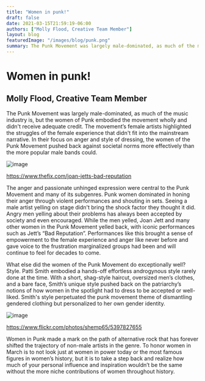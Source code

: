 ```yaml
---
title: "Women in punk!"
draft: false
date: 2021-03-15T21:59:19-06:00
authors: ["Molly Flood, Creative Team Member"]
layout: blog
featuredImage: "/images/blog/punk.png"
summary: The Punk Movement was largely male-dominated, as much of the music industry is, but the women of Punk embodied the movement wholly and didn't receive adequate credit. The movement’s female artists highlighted the struggles of the female experience that didn't fit into the mainstream narrative. In their focus on anger and style of dressing, the women of the Punk Movement pushed back against societal norms more effectively than the more popular male bands could. 
---
```


# Women in punk!
## Molly Flood, Creative Team Member

The Punk Movement was largely male-dominated, as much of the music industry is, but the women of Punk embodied the movement wholly and didn't receive adequate credit. The movement’s female artists highlighted the struggles of the female experience that didn't fit into the mainstream narrative. In their focus on anger and style of dressing, the women of the Punk Movement pushed back against societal norms more effectively than the more popular male bands could. 

![image](/images/blog/post/punk1.jpg#blog)

https://www.thefix.com/joan-jetts-bad-reputation

The anger and passionate unhinged expression were central to the Punk Movement and many of its subgenres. Punk women dominated in honing their anger through violent performances and shouting in sets. Seeing a male artist yelling on stage didn't bring the shock factor they thought it did. Angry men yelling about their problems has always been accepted by society and even encouraged. While the men yelled, Joan Jett and many other women in the Punk Movement yelled back, with iconic performances such as Jett’s “Bad Reputation”.  Performances like this brought a sense of empowerment to the female experience and anger like never before and gave voice to the frustration marginalized groups had been and will continue to feel for decades to come. 

What else did the women of the Punk Movement do exceptionally well? Style. Patti Smith embodied a hands-off effortless androgynous style rarely done at the time. With a short, shag-style haircut, oversized men’s clothes, and a bare face, Smith’s unique style pushed back on the patriarchy’s notions of how women in the spotlight had to dress to be accepted or well-liked. Smith's style perpetuated the punk movement theme of dismantling gendered clothing but personalized to her own gender identity.  

![image](/images/blog/post/punk2.jpg#blog)

https://www.flickr.com/photos/shemp65/5397827655

Women in Punk made a mark on the path of alternative rock that has forever shifted the trajectory of non-male artists in the genre. To honor women in March is to not look just at women in power today or the most famous figures in women’s history, but it is to take a step back and realize how much of your personal influence and inspiration wouldn’t be the same without the more niche contributions of women throughout history.